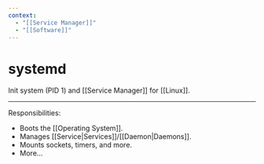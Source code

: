 ```yaml
---
context:
  - "[[Service Manager]]"
  - "[[Software]]"
---
```


# systemd

Init system (PID 1) and [[Service Manager]] for [[Linux]].

---

Responsibilities:

- Boots the [[Operating System]].
- Manages [[Service|Services]]/[[Daemon|Daemons]].
- Mounts sockets, timers, and more.
- More...
